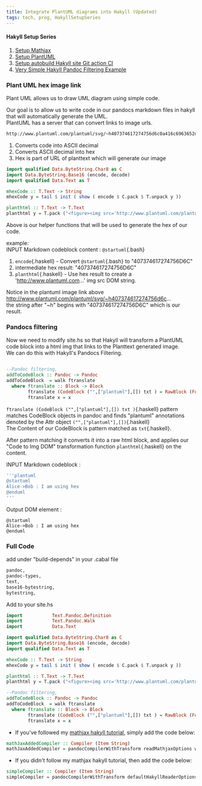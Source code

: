```yaml
---
title: Integrate PlantUML diagrams into Hakyll (Updated)
tags: tech, prog, HakyllSetupSeries
---
```

#### Hakyll Setup Series
1. [Setup Mathjax](2021-08-23-HakyllSetupMathjax.html)
2. [Setup PlantUML](2021-08-24-HakyllPlantUML2.html)
3. [Setup autobuild Hakyll site Git action CI](2021-06-28-HakyllGitAction.html)
4. [Very Simple Hakyll Pandoc Filtering Example](2021-08-23-PandocFiltering.html)



### Plant UML hex image link

Plant UML allows us to draw UML diagram using simple code.

Our goal is to allow us to write code in our pandocs markdown files in hakyll that will automatically generate the UML.  
PlantUML has a server that can convert links to image urls. 

``` bash
http://www.plantuml.com/plantuml/svg/~h407374617274756d6c0a416c6963652d3e426f62203a204920616d207573696e67206865780a40656e64756d6c
```


1. Converts code into ASCII decimal
2. Converts ASCII decimal into hex
3. Hex is part of URL of planttext which will generate our image 

```haskell
import qualified Data.ByteString.Char8 as C
import Data.ByteString.Base16 (encode, decode)
import qualified Data.Text as T
```

``` haskell
mhexCode :: T.Text -> String
mhexCode y = tail $ init ( show ( encode $ C.pack $ T.unpack y ))

planthtml :: T.Text -> T.Text 
planthtml y = T.pack ("<figure><img src='http://www.plantuml.com/plantuml/svg/~h" <> (mhexCode $ y) <>"'></figure>") 

```
Above is our helper functions that will be used to generate the hex of our code.

example:  
INPUT Markdown codeblock content :  `@startuml`{.bash}  

1. `encode`{.haskell} - Convert `@startuml`{.bash} to "407374617274756D6C"
2. intermediate hex result: "407374617274756D6C"
3. `planthtml`{.haskell} - Use hex result to create a 'http://www.plantuml.com...' img src DOM string.

Notice in the plantuml image link above http://www.plantuml.com/plantuml/svg/~h407374617274756d6c...    
the string after "~h" begins with "407374617274756D6C" which is our result.


### Pandocs filtering

Now we need to modify site.hs so that Hakyll will transform a PlantUML code block into a html img that links to the Planttext generated image.  
We can do this with Hakyll's Pandocs Filtering.    
  

``` haskell

--Pandoc filtering, 
addToCodeBlock :: Pandoc -> Pandoc 
addToCodeBlock  = walk ftranslate 
  where ftranslate :: Block -> Block
        ftranslate (CodeBlock ("",["plantuml"],[]) txt ) = RawBlock (Format "html") (planthtml txt)
        ftranslate x = x 

```
`ftranslate (CodeBlock ("",["plantuml"],[]) txt )`{.haskell} pattern matches CodeBlock objects in pandoc and finds "plantuml" annotations denoted by the Attr object `("",["plantuml"],[])`{.haskell}  
The Content of our CodeBlock is pattern matched as `txt`{.haskell}.   

After pattern matching it converts it into a raw html block, and applies our "Code to Img DOM" transformation function `planthtml`{.haskell} on the content.


INPUT Markdown codeblock : 
```bash
'''plantuml
@startuml  
Alice->Bob : I am using hex  
@enduml
'''
```  
Output DOM element :  

``` plantuml
@startuml
Alice->Bob : I am using hex
@enduml
```

### Full Code

add under "build-depends" in your .cabal file
```bash
pandoc,
pandoc-types,
text,
base16-bytestring,
bytestring,  
```

Add to your site.hs

``` haskell
import           Text.Pandoc.Definition  
import           Text.Pandoc.Walk
import           Data.Text  

import qualified Data.ByteString.Char8 as C
import Data.ByteString.Base16 (encode, decode)
import qualified Data.Text as T
```

``` haskell
mhexCode :: T.Text -> String
mhexCode y = tail $ init ( show ( encode $ C.pack $ T.unpack y ))

planthtml :: T.Text -> T.Text 
planthtml y = T.pack ("<figure><img src='http://www.plantuml.com/plantuml/svg/~h" <> (mhexCode $ y) <>"'></figure>") 

--Pandoc filtering, 
addToCodeBlock :: Pandoc -> Pandoc 
addToCodeBlock  = walk ftranslate 
  where ftranslate :: Block -> Block
        ftranslate (CodeBlock ("",["plantuml"],[]) txt ) = RawBlock (Format "html") (planthtml txt)
        ftranslate x = x 

```

* If you've followed my [mathjax hakyll tutorial](2021-08-23-HakyllSetupMathjax.html), simply add the code below:

```haskell
mathJaxAddedCompiler :: Compiler (Item String)
mathJaxAddedCompiler = pandocCompilerWithTransform readMathjaxOptions writeMathjaxOptions addToCodeBlock
```

* If you didn't follow my mathjax hakyll tutorial, then add the code below:
```haskell
simpleCompiler :: Compiler (Item String)
simpleCompiler = pandocCompilerWithTransform defaultHakyllReaderOptions defaultHakyllWriterOptions addToCodeBlock
```
